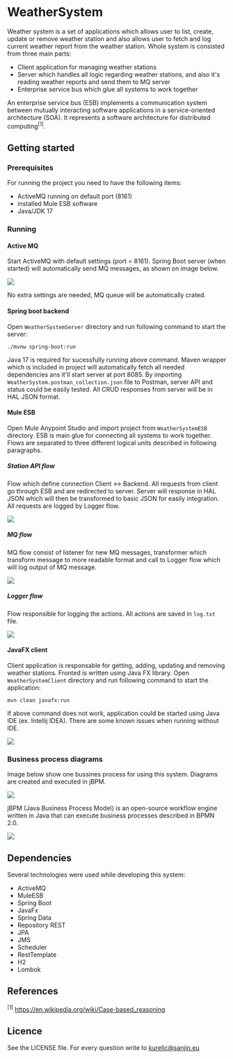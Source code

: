 # WeatherSystem

Weather system is a set of applications which allows user to list, create, update or remove weather station and also allows user to fetch and log current weather report from the weather station. Whole system is consisted from three main parts:

- Client application for managing weather stations
- Server which handles all logic regarding weather stations, and also it's reading weather reports and send them to MQ server
- Enterprise service bus which glue all systems to work together

An enterprise service bus (ESB) implements a communication system between mutually interacting software applications in a service-oriented architecture (SOA). It represents a software architecture for distributed computing<sup>[1]</sup>.

## Getting started

### Prerequisites

For running the project you need to have the following items:

- ActiveMQ running on default port (8161)
- installed Mule ESB software
- Java/JDK 17

### Running

#### Active MQ

Start ActiveMQ with default settings (port = 8161). Spring Boot server (when started) will automatically send MQ messages, as shown on image below.

![](https://github.com/SanjinKurelic/WeatherSystem/blob/master/images/mqWeatherReport.png)

No extra settings are needed, MQ queue will be automatically crated.

#### Spring boot backend

Open `WeatherSystemServer` directory and run following command to start the server:

```
./mvnw spring-boot:run
```

Java 17 is required for sucessfully running above command. Maven wrapper which is included in project will automatically fetch all needed dependencies ans it'll start server at port 8085. By importing `WeatherSystem.postman_collection.json` file to Postman, server API and status could be easily tested. All CRUD responses from server will be in HAL JSON format.

#### Mule ESB

Open Mule Anypoint Studio and import project from `WeatherSystemESB` directory. ESB is main glue for connecting all systems to work together. Flows are separated to three different logical units described in following paragraphs.

##### Station API flow

Flow which define connection Client <-> Backend. All requests from client go through ESB and are redirected to server. Server will response in HAL JSON which will then be transformed to basic JSON for easily integration. All requests are logged by Logger flow.

![](https://github.com/SanjinKurelic/WeatherSystem/blob/master/images/muleStationAPI.png)

##### MQ flow

MQ flow consist of listener for new MQ messages, transformer which transform message to more readable format and call to Logger flow which will log output of MQ message.

![](https://github.com/SanjinKurelic/WeatherSystem/blob/master/images/muleMq.png)

##### Logger flow

Flow responsible for logging the actions. All actions are saved in `log.txt` file.

![](https://github.com/SanjinKurelic/WeatherSystem/blob/master/images/muleAPILogger.png)

#### JavaFX client

Client application is responsable for getting, adding, updating and removing weather stations. Fronted is written using Java FX library. 
Open `WeatherSystemClient` directory and run following command to start the application:

```
mvn clean javafx:run
```

If above command does not work, application could be started using Java IDE (ex. Intellij IDEA). There are some known issues when running without IDE.

![](https://github.com/SanjinKurelic/WeatherSystem/blob/master/images/clientApp.png)

### Business process diagrams

Image below show one bussines process for using this system. Diagrams are created and executed in jBPM.

![](https://github.com/SanjinKurelic/WeatherSystem/blob/master/images/jbmpDiagram.png)

jBPM (Java Business Process Model) is an open-source workflow engine written in Java that can execute business processes described in BPMN 2.0.

![](https://github.com/SanjinKurelic/WeatherSystem/blob/master/images/jbpmProject.png)

## Dependencies

Several technologies were used while developing this system:

- ActiveMQ
- MuleESB
- Spring Boot
- JavaFx
- Spring Data
- Repository REST
- JPA
- JMS
- Scheduler
- RestTemplate
- H2
- Lombok

## References

<sup>[1]</sup> https://en.wikipedia.org/wiki/Case-based_reasoning

## Licence

See the LICENSE file. For every question write to kurelic@sanjin.eu
